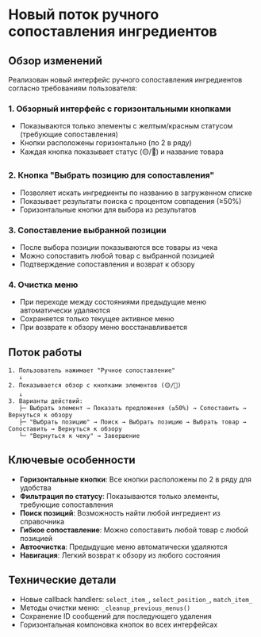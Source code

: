 # Новый поток ручного сопоставления ингредиентов

## Обзор изменений

Реализован новый интерфейс ручного сопоставления ингредиентов согласно требованиям пользователя:

### 1. Обзорный интерфейс с горизонтальными кнопками
- Показываются только элементы с желтым/красным статусом (требующие сопоставления)
- Кнопки расположены горизонтально (по 2 в ряду)
- Каждая кнопка показывает статус (🟡/🔴) и название товара

### 2. Кнопка "Выбрать позицию для сопоставления"
- Позволяет искать ингредиенты по названию в загруженном списке
- Показывает результаты поиска с процентом совпадения (≥50%)
- Горизонтальные кнопки для выбора из результатов

### 3. Сопоставление выбранной позиции
- После выбора позиции показываются все товары из чека
- Можно сопоставить любой товар с выбранной позицией
- Подтверждение сопоставления и возврат к обзору

### 4. Очистка меню
- При переходе между состояниями предыдущие меню автоматически удаляются
- Сохраняется только текущее активное меню
- При возврате к обзору меню восстанавливается

## Поток работы

```
1. Пользователь нажимает "Ручное сопоставление"
   ↓
2. Показывается обзор с кнопками элементов (🟡/🔴)
   ↓
3. Варианты действий:
   ├─ Выбрать элемент → Показать предложения (≥50%) → Сопоставить → Вернуться к обзору
   ├─ "Выбрать позицию" → Поиск → Выбрать позицию → Выбрать товар → Сопоставить → Вернуться к обзору
   └─ "Вернуться к чеку" → Завершение
```

## Ключевые особенности

- **Горизонтальные кнопки**: Все кнопки расположены по 2 в ряду для удобства
- **Фильтрация по статусу**: Показываются только элементы, требующие сопоставления
- **Поиск позиций**: Возможность найти любой ингредиент из справочника
- **Гибкое сопоставление**: Можно сопоставить любой товар с любой позицией
- **Автоочистка**: Предыдущие меню автоматически удаляются
- **Навигация**: Легкий возврат к обзору из любого состояния

## Технические детали

- Новые callback handlers: `select_item_`, `select_position_`, `match_item_`
- Методы очистки меню: `_cleanup_previous_menus()`
- Сохранение ID сообщений для последующего удаления
- Горизонтальная компоновка кнопок во всех интерфейсах
